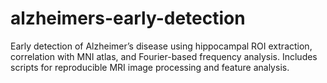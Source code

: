 # alzheimers-early-detection
Early detection of Alzheimer’s disease using hippocampal ROI extraction, correlation with MNI atlas, and Fourier-based frequency analysis. Includes scripts for reproducible MRI image processing and feature analysis.
